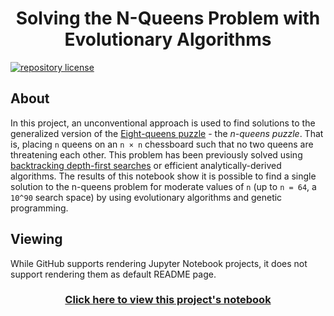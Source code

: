 <h1 align="center">
    Solving the N-Queens Problem with Evolutionary Algorithms
</h1>

[![repository license](https://img.shields.io/github/license/concision/n-queens?style=for-the-badge)](https://github.com/concision/n-queens/blob/master/LICENSE)


## About
In this project, an unconventional approach is used to find solutions to the generalized version of the [Eight-queens puzzle](https://en.wikipedia.org/wiki/Eight_queens_puzzle) - the _n-queens puzzle_. That is, placing `n` queens on an `n × n` chessboard such that no two queens are threatening each other. This problem has been previously solved using [backtracking depth-first searches](https://en.wikipedia.org/wiki/Depth-first_search) or efficient analytically-derived algorithms. The results of this notebook show it is possible to find a single solution to the n-queens problem for moderate values of `n` (up to `n = 64`, a `10^90` search space) by using evolutionary algorithms and genetic programming.

## Viewing
While GitHub supports rendering Jupyter Notebook projects, it does not support rendering them as default README page.

<h3 align="center">
    <a href="https://github.com/concision/n-queens/blob/master/notebook.ipynb">
        Click here to view this project's notebook
    </a>
</h3>
